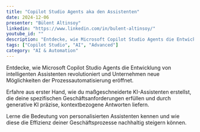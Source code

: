 ```yaml
---
title: "Copilot Studio Agents aka den Assistenten"
date: 2024-12-06
presenter: "Bülent Altinsoy"
linkedin: "https://www.linkedin.com/in/bulent-altinsoy/"
youtube_id: ""
description: "Entdecke, wie Microsoft Copilot Studio Agents die Entwicklung von intelligenten Assistenten revolutioniert und Unternehmen neue Möglichkeiten der Prozessautomatisierung eröffnet."
tags: ["Copilot Studio", "AI", "Advanced"]
category: "AI & Automation"
---
```


Entdecke, wie Microsoft Copilot Studio Agents die Entwicklung von intelligenten Assistenten revolutioniert und Unternehmen neue Möglichkeiten der Prozessautomatisierung eröffnet. 

Erfahre aus erster Hand, wie du maßgeschneiderte KI-Assistenten erstellst, die deine spezifischen Geschäftsanforderungen erfüllen und durch generative KI präzise, kontextbezogene Antworten liefern. 

Lerne die Bedeutung von personalisierten Assistenten kennen und wie diese die Effizienz deiner Geschäftsprozesse nachhaltig steigern können.
